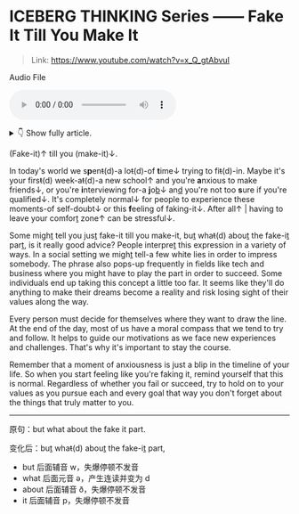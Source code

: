 # ICEBERG THINKING Series —— Fake It Till You Make It

> Link: https://www.youtube.com/watch?v=x_Q_gtAbvuI

Audio File

<audio controls><source type="audio/mpeg" src="./audio/220615_iceberg_thinking_series_Fake_it_till_you_make_it.mp3"></source>Your browser does not support the audio element.</audio>

<details>
<summary>👇 Show fully article.</summary>
<hr>

Fake it till you make it.

<br><br>

In today's world, we spend a lot of time trying to fit in. Maybe it's your first week at a new school and you're anxious to make friends, or you're interviewing for a job and you're not too sure if you're qualified. It's completely normal for people to experience these moments of self-doubt or this feeling of faking it. After all, having to leave your comfort zone can be stressful.

<br><br>

Some might tell you just fake it till you make it, but what about the fake it part, is it really good advice? People interpret this expression in a variety of ways. In a social setting, we might tell a few white lies in order to impress somebody. The phrase also pops up frequently in fields like tech and business, where you might have to play the part in order to succeed. Some individuals end up taking this concept a little too far. It seems like they'll do anything to make their dreams become a reality and risk losing sight of their values along the way. 

<br><br>

Every person must decide for themselves where they want to draw the line. At the end of the day, most of us have a moral compass that we tend to try and follow. It helps to guide our motivations as we face new experiences and challenges. That's why it's important to stay the course.

<br><br>

Remember that a moment of anxiousness is just a blip in the timeline of your life. So when you start feeling like you're faking it, remind yourself that this is normal. Regardless of whether you fail or succeed, try to hold on to your values as you pursue each and every goal, that way you don't forget about the things that truly matter to you.

</details>

(Fake-it)↑ till you (make-it)↓.

In today's world we s**p**en~~t~~(d)-a lo~~t~~(d)-of **t**ime↓ trying to fi~~t~~(d)-in. Maybe it's your firs~~t~~(d) week-a~~t~~(d)-a new school↑ and you're **a**nxious to make friends↓, or you're **i**nterviewing for-a **j**o<u>b</u>↓ an<u>d</u> you're not too **s**ure if you're qualified↓. It's completely normal↓ for people to experience these moments-of self-doubt↓ or this **f**eeling of faking-it↓. After all↑ | having to leave your comfor<u>t</u> zone↑ can be stressful↓.

Some migh<u>t</u> tell you jus<u>t</u> fake-it till you make-it, bu<u>t</u> wha~~t~~(d) abou<u>t</u> the fake-i<u>t</u> par<u>t</u>, is it really good advice? People interpre<u>t</u> this expression in a variety of ways. In a social setting we migh<u>t</u> tell-a few white lies in order to impress somebody. The phrase also pops-up frequently in fields like tech and business where you might have to play the part in order to succeed. Some individuals end up taking this concept a little too far. It seems like they'll do anything to make their dreams become a reality and risk losing sight of their values along the way. 

Every person must decide for themselves where they want to draw the line. At the end of the day, most of us have a moral compass that we tend to try and follow. It helps to guide our motivations as we face new experiences and challenges. That's why it's important to stay the course.

Remember that a moment of anxiousness is just a blip in the timeline of your life. So when you start feeling like you're faking it, remind yourself that this is normal. Regardless of whether you fail or succeed, try to hold on to your values as you pursue each and every goal that way you don't forget about the things that truly matter to you.

---


原句：but what about the fake it part.

变化后：bu<u>t</u> wha~~t~~(d) abou<u>t</u> the fake-i<u>t</u> part,

+ but 后面辅音 w，失爆停顿不发音
+ what 后面元音 ə，产生连读并变为 d
+ about 后面辅音 ð，失爆停顿不发音
+ it 后面辅音 p，失爆停顿不发音

